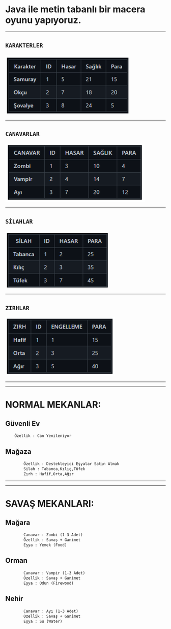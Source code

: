 # Java ile metin tabanlı bir macera oyunu yapıyoruz.

----------------------------------------

## `KARAKTERLER`

![img.png](img.png)

----------------------------------------

## `CANAVARLAR`

![img_1.png](img_1.png)

----------------------------------------

## `SİLAHLAR`

![img_2.png](img_2.png)

----------------------------------------

## `ZIRHLAR`
![img_3.png](img_3.png)

-------------------------------------------------------------------------------
----------------------------------------

# NORMAL MEKANLAR:
## Güvenli Ev
        Özellik : Can Yenileniyor

## Mağaza
            Özellik : Destekleyici Eşyalar Satın Almak
            Silah : Tabanca,Kılıç,Tüfek
            Zırh : Hafif,Orta,Ağır


-------------------------------------------------------------------------------
----------------------------------------

# SAVAŞ MEKANLARI:

## Mağara
            Canavar : Zombi (1-3 Adet)
            Özellik : Savaş + Ganimet
            Eşya : Yemek (Food)
## Orman
            Canavar : Vampir (1-3 Adet)
            Özellik : Savaş + Ganimet
            Eşya : Odun (Firewood)
## Nehir
            Canavar : Ayı (1-3 Adet)
            Özellik : Savaş + Ganimet
            Eşya : Su (Water)

